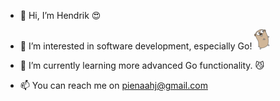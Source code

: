 - 👋 Hi, I’m Hendrik 😍
- 👀 I’m interested in software development, especially Go! ![Going...](https://github.com/pienaahj/rescourses/blob/main/golang_gopher_src_logo_icon_168154%20(2).png?raw=true)
- 🌱 I’m currently learning more advanced Go functionality. 😼

- 📫 You can reach me on pienaahj@gmail.com

<!---
pienaahj/pienaahj is a ✨ special ✨ repository because its `README.md` (this file) appears on your GitHub profile.
You can click the Preview link to take a look at your changes.
--->
